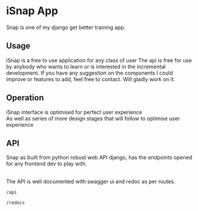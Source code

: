 # iSnap App

Snap is one of my django get better training app.

## Usage
 iSnap is a free to use application for any class of user
The api is free for use by anybody who wants to learn or is interested in the incremental development.
If you have any suggestion on the components I could improve or features to add, feel free to contact. Will gladly work on it.

## Operation

iSnap interface is optimised for perfect user experience \
As well as series of more design stages that will follow to optimise user experience

## API
Snap as built from python robust web API django, has the endpoints opened for any frontend dev to play with.

<br>
The API is well documented with swagger ui and redoc as per routes.

``/api``

``/redocs``
